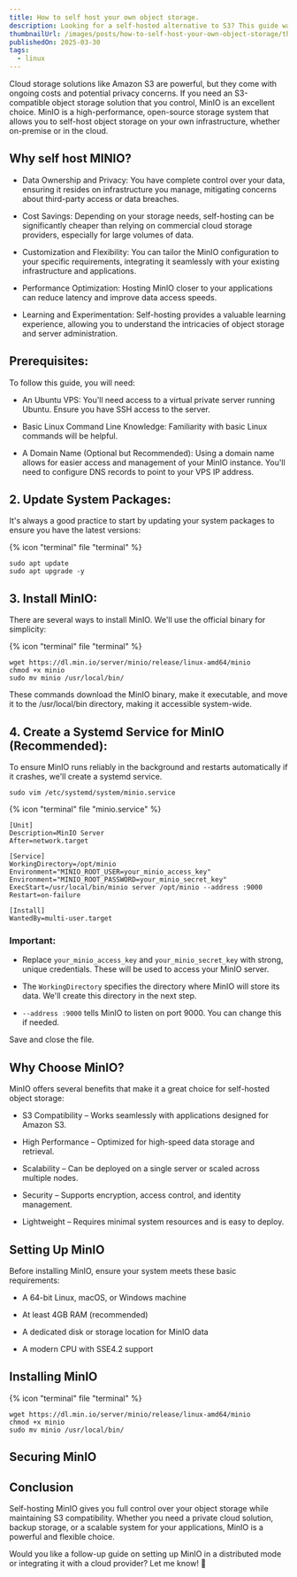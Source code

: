 ```yaml
---
title: How to self host your own object storage.
description: Looking for a self-hosted alternative to S3? This guide walks you through setting up MinIO for scalable and cost-effective object storage.
thumbnailUrl: /images/posts/how-to-self-host-your-own-object-storage/thumbnail.png
publishedOn: 2025-03-30
tags:
  - linux
---
```


Cloud storage solutions like Amazon S3 are powerful, but they come with ongoing costs and potential privacy concerns. If you need an S3-compatible object storage solution that you control, MinIO is an excellent choice. MinIO is a high-performance, open-source storage system that allows you to self-host object storage on your own infrastructure, whether on-premise or in the cloud.

## Why self host MINIO?

- Data Ownership and Privacy: You have complete control over your data, ensuring it resides on infrastructure you manage, mitigating concerns about third-party access or data breaches.

- Cost Savings: Depending on your storage needs, self-hosting can be significantly cheaper than relying on commercial cloud storage providers, especially for large volumes of data.

- Customization and Flexibility: You can tailor the MinIO configuration to your specific requirements, integrating it seamlessly with your existing infrastructure and applications.

- Performance Optimization: Hosting MinIO closer to your applications can reduce latency and improve data access speeds. 

- Learning and Experimentation: Self-hosting provides a valuable learning experience, allowing you to understand the intricacies of object storage and server administration.

## Prerequisites:

To follow this guide, you will need:

- An Ubuntu VPS: You'll need access to a virtual private server running Ubuntu. Ensure you have SSH access to the server.

- Basic Linux Command Line Knowledge: Familiarity with basic Linux commands will be helpful.

- A Domain Name (Optional but Recommended): Using a domain name allows for easier access and management of your MinIO instance. You'll need to configure DNS records to point to your VPS IP address.

## 2. Update System Packages:

It's always a good practice to start by updating your system packages to ensure you have the latest versions:

{% icon "terminal" file "terminal" %}

```shell
sudo apt update
sudo apt upgrade -y
```

## 3. Install MinIO:

There are several ways to install MinIO. We'll use the official binary for simplicity:

{% icon "terminal" file "terminal" %}

```shell
wget https://dl.min.io/server/minio/release/linux-amd64/minio
chmod +x minio
sudo mv minio /usr/local/bin/
```

These commands download the MinIO binary, make it executable, and move it to the /usr/local/bin directory, making it accessible system-wide.

## 4. Create a Systemd Service for MinIO (Recommended):

To ensure MinIO runs reliably in the background and restarts automatically if it crashes, we'll create a systemd service.

```shell
sudo vim /etc/systemd/system/minio.service
```

{% icon "terminal" file "minio.service" %}

```shell
[Unit]
Description=MinIO Server
After=network.target

[Service]
WorkingDirectory=/opt/minio
Environment="MINIO_ROOT_USER=your_minio_access_key"
Environment="MINIO_ROOT_PASSWORD=your_minio_secret_key"
ExecStart=/usr/local/bin/minio server /opt/minio --address :9000
Restart=on-failure

[Install]
WantedBy=multi-user.target
```

### Important:

- Replace `your_minio_access_key` and `your_minio_secret_key` with strong, unique credentials. These will be used to access your MinIO server.

- The `WorkingDirectory` specifies the directory where MinIO will store its data. We'll create this directory in the next step.

- `--address :9000` tells MinIO to listen on port 9000. You can change this if needed.

Save and close the file.


## Why Choose MinIO?

MinIO offers several benefits that make it a great choice for self-hosted object storage:

 - S3 Compatibility – Works seamlessly with applications designed for Amazon S3.

 - High Performance – Optimized for high-speed data storage and retrieval.

 - Scalability – Can be deployed on a single server or scaled across multiple nodes.

 - Security – Supports encryption, access control, and identity management.

 - Lightweight – Requires minimal system resources and is easy to deploy.

## Setting Up MinIO

Before installing MinIO, ensure your system meets these basic requirements:

- A 64-bit Linux, macOS, or Windows machine

- At least 4GB RAM (recommended)

- A dedicated disk or storage location for MinIO data

- A modern CPU with SSE4.2 support

## Installing MinIO

{% icon "terminal" file "terminal" %}

```shell
wget https://dl.min.io/server/minio/release/linux-amd64/minio
chmod +x minio
sudo mv minio /usr/local/bin/
```

## Securing MinIO

## Conclusion
Self-hosting MinIO gives you full control over your object storage while maintaining S3 compatibility. Whether you need a private cloud solution, backup storage, or a scalable system for your applications, MinIO is a powerful and flexible choice.

Would you like a follow-up guide on setting up MinIO in a distributed mode or integrating it with a cloud provider? Let me know! 🚀
